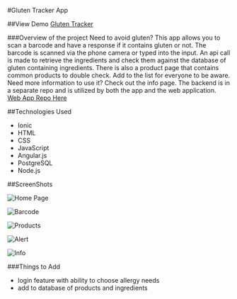 #Gluten Tracker App  

##View Demo
[Gluten Tracker](https://www.youtube.com/watch?v=Z96g7eddL9M)

###Overview of the project
Need to avoid gluten? This app allows you to scan a barcode and have a response if it contains gluten or not. The barcode is scanned via the phone camera or typed into the input. An api call is made to retrieve the ingredients and check them against the database of gluten containing ingredients. There is also a product page that contains common products to double check. Add to the list for everyone to be aware. Need more information to use it? Check out the info page. The backend is in a separate repo and is utilized by both the app and the web application. [Web App Repo Here](https://github.com/dkendrick25/gluten_tracker_web_app)

##Technologies Used
* Ionic
* HTML
* CSS
* JavaScript
* Angular.js
* PostgreSQL
* Node.js

##ScreenShots

![Home Page](screenShots/home.PNG "Home Page")


![Barcode](screenShots/barcode.PNG "Scanner using Phone Camera")


![Products](screenShots/products.PNG "Products Page")

![Alert](screenShots/alert.PNG "Alert after Product Added")

![Info](screenShots/info.PNG "Info Page")

###Things to Add
* login feature with ability to choose allergy needs
* add to database of products and ingredients
